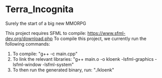 # Terra_Incognita
Surely the start of a big new MMORPG

This project requires SFML to compile: https://www.sfml-dev.org/download.php
To compile this project, we currently run the following  commands:
1. To compile: "g++ -c main.cpp"
2. To link the relevant libraries: "g++ main.o -o kloenk -lsfml-graphics -lsfml-window -lsfml-system"
3. To then run the generated binary, run: "./kloenk"